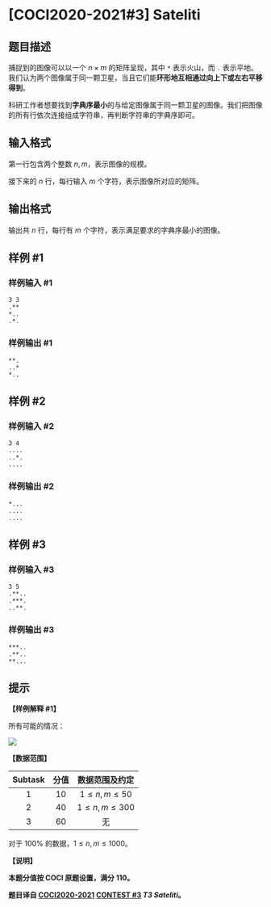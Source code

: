 # [COCI2020-2021#3] Sateliti

## 题目描述

捕捉到的图像可以以一个 $n \times m$ 的矩阵呈现，其中 `*` 表示火山，而 `.` 表示平地。我们认为两个图像属于同一颗卫星，当且它们能**环形地互相通过向上下或左右平移得到**。

科研工作者想要找到**字典序最小**的与给定图像属于同一颗卫星的图像。我们把图像的所有行依次连接组成字符串，再判断字符串的字典序即可。

## 输入格式

第一行包含两个整数 $n,m$，表示图像的规模。

接下来的 $n$ 行，每行输入 $m$ 个字符，表示图像所对应的矩阵。

## 输出格式

输出共 $n$ 行，每行有 $m$ 个字符，表示满足要求的字典序最小的图像。

## 样例 #1

### 样例输入 #1
```
3 3
.**
*..
.*.
```

### 样例输出 #1

```
**.
..*
*..
```

## 样例 #2

### 样例输入 #2
```
3 4
....
..*.
....
```

### 样例输出 #2

```
*...
....
....
```

## 样例 #3

### 样例输入 #3
```
3 5
.**..
.***.
..**.
```

### 样例输出 #3

```
***..
.**..
**...
```

## 提示

**【样例解释 #1】**

所有可能的情况：

![](https://cdn.luogu.com.cn/upload/image_hosting/ftrlc0tx.png)

**【数据范围】**

| Subtask | 分值 | 数据范围及约定 |
| :----------: | :----------: | :----------: |
| $1$ | $10$ | $1 \le n,m \le 50$ |
| $2$ | $40$ | $1 \le n,m \le 300$ |
| $3$ | $60$ | 无 |

对于 $100\%$ 的数据，$1 \le n,m \le 1000$。

**【说明】**

**本题分值按 COCI 原题设置，满分 $110$。**

**题目译自 [COCI2020-2021](https://hsin.hr/coci/) [CONTEST #3](https://hsin.hr/coci/contest3_tasks.pdf)  _T3 Sateliti_。**
